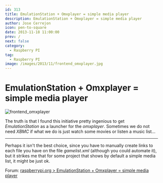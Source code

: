 ```yaml
---
id: 313
title: EmulationStation + Omxplayer = simple media player
description: EmulationStation + Omxplayer = simple media player
author: Jose Cerrejon
icon: pen-to-square
date: 2013-11-18 11:00:00
prev: /
next: false
category:
  - Raspberry PI
tag:
  - Raspberry PI
image: /images/2013/11/frontend_omxplayer.jpg
---
```


# EmulationStation + Omxplayer = simple media player

![frontend_omxplayer](/images/2013/11/frontend_omxplayer.jpg)

The truth is that I found this initiative pretty ingenious to get *EmulationStation* as a launcher for the *omxplayer*. Sometimes we do not need *XBMC* if what we do is just watch some movies or listen a music list...

- - -
Perhaps it isn't the best choice, since you have to manually create links to each file you have on the file *gamelist.xml* (although you could automate it), but it strikes me that for some project that shows by default a simple media list, it might be just ok.

Forum: [raspberrypi.org > EmulationStation + Omxplayer = simple media player](http://www.raspberrypi.org/phpBB3/viewtopic.php?f=35&t=60785)
